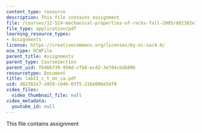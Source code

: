 ```yaml
---
content_type: resource
description: This file contains assignment
file: /courses/12-524-mechanical-properties-of-rocks-fall-2005/d82382e7a959cb4603f521be006e54f0_labII_c_t_on_ca.pdf
file_type: application/pdf
learning_resource_types:
- Assignments
license: https://creativecommons.org/licenses/by-nc-sa/4.0/
ocw_type: OCWFile
parent_title: Assignments
parent_type: CourseSection
parent_uid: f6466739-950d-cfb8-ec42-3e784cbdb89b
resourcetype: Document
title: labII_c_t_on_ca.pdf
uid: d82382e7-a959-cb46-03f5-21be006e54f0
video_files:
  video_thumbnail_file: null
video_metadata:
  youtube_id: null
---
```

This file contains assignment